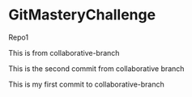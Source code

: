 # GitMasteryChallenge
Repo1

This is from collaborative-branch

This is the second commit from collaborative branch

This is my first commit to collaborative-branch
